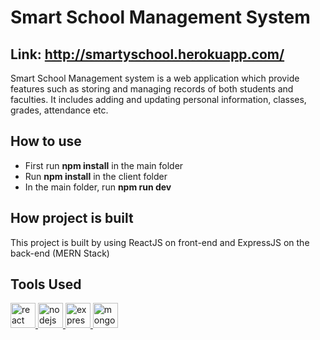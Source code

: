 # Smart School Management System

## Link: http://smartyschool.herokuapp.com/

Smart School Management system is a web application which provide features such as storing and managing records of both students and faculties. It includes adding and updating personal information, classes, grades, attendance etc. 

## How to  use
* First run **npm install** in the main folder
* Run **npm install** in the client folder
* In the main folder, run **npm run dev**

## How project is built
This project is built by using ReactJS on front-end and ExpressJS on the back-end (MERN Stack)

## Tools Used

<a href="https://reactjs.org/" target="_blank"> <img src="https://devicons.github.io/devicon/devicon.git/icons/react/react-original-wordmark.svg" alt="react" width="40" height="40"/> </a> <a href="https://nodejs.org" target="_blank"> <img src="https://devicons.github.io/devicon/devicon.git/icons/nodejs/nodejs-original-wordmark.svg" alt="nodejs" width="40" height="40"/> </a>  <a href="https://expressjs.com" target="_blank"> <img src="https://devicons.github.io/devicon/devicon.git/icons/express/express-original-wordmark.svg" alt="express" width="40" height="40"/> </a> <a href="https://www.mongodb.com/" target="_blank"> <img src="https://devicons.github.io/devicon/devicon.git/icons/mongodb/mongodb-original-wordmark.svg" alt="mongodb" width="40" height="40"/> </a>
